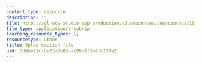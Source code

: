 ```yaml
---
content_type: resource
description: ''
file: https://ol-ocw-studio-app-production.s3.amazonaws.com/courses/18-02-multivariable-calculus-fall-2007/5d8ee21cbe736b83ac991f3e4fc177a2_dK3NEf13nPc.srt
file_type: application/x-subrip
learning_resource_types: []
resourcetype: Other
title: 3play caption file
uid: 5d8ee21c-be73-6b83-ac99-1f3e4fc177a2
---
```

